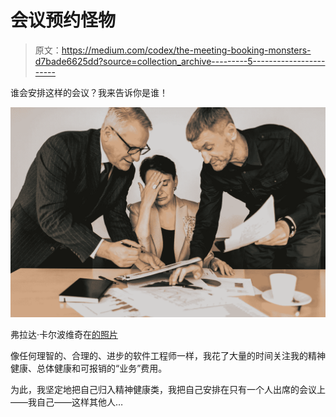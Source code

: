 # 会议预约怪物

> 原文：<https://medium.com/codex/the-meeting-booking-monsters-d7bade6625dd?source=collection_archive---------5----------------------->

谁会安排这样的会议？我来告诉你是谁！

![](img/b8935ac0c33535b106786c5f9ce816b9.png)

弗拉达·卡尔波维奇在[的照片](https://www.pexels.com/photo/stressed-woman-between-her-colleagues-7433871/)

像任何理智的、合理的、进步的软件工程师一样，我花了大量的时间关注我的精神健康、总体健康和可报销的“业务”费用。

为此，我坚定地把自己归入精神健康类，我把自己安排在只有一个人出席的会议上——我自己——这样其他人…